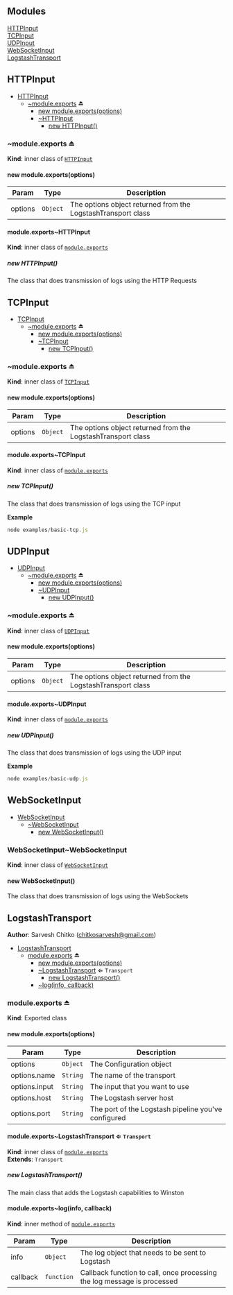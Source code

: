 ## Modules

<dl>
<dt><a href="#LogstashTransport..module_HTTPInput">HTTPInput</a></dt>
<dd></dd>
<dt><a href="#LogstashTransport..module_TCPInput">TCPInput</a></dt>
<dd></dd>
<dt><a href="#LogstashTransport..module_UDPInput">UDPInput</a></dt>
<dd></dd>
<dt><a href="#LogstashTransport..module_WebSocketInput">WebSocketInput</a></dt>
<dd></dd>
<dt><a href="#module_LogstashTransport">LogstashTransport</a></dt>
<dd></dd>
</dl>

<a name="LogstashTransport..module_HTTPInput"></a>

## HTTPInput

* [HTTPInput](#LogstashTransport..module_HTTPInput)
    * [~module.exports](#exp_LogstashTransport..module_HTTPInput--module.exports) ⏏
        * [new module.exports(options)](#new_LogstashTransport..module_HTTPInput--module.exports_new)
        * [~HTTPInput](#LogstashTransport..module_HTTPInput--module.exports..HTTPInput)
            * [new HTTPInput()](#new_LogstashTransport..module_HTTPInput--module.exports..HTTPInput_new)

<a name="exp_LogstashTransport..module_HTTPInput--module.exports"></a>

### ~module.exports ⏏
**Kind**: inner class of [<code>HTTPInput</code>](#LogstashTransport..module_HTTPInput)  
<a name="new_LogstashTransport..module_HTTPInput--module.exports_new"></a>

#### new module.exports(options)

| Param | Type | Description |
| --- | --- | --- |
| options | <code>Object</code> | The options object returned from the LogstashTransport class |

<a name="LogstashTransport..module_HTTPInput--module.exports..HTTPInput"></a>

#### module.exports~HTTPInput
**Kind**: inner class of [<code>module.exports</code>](#exp_LogstashTransport..module_HTTPInput--module.exports)  
<a name="new_LogstashTransport..module_HTTPInput--module.exports..HTTPInput_new"></a>

##### new HTTPInput()
The class that does transmission of logs using the HTTP Requests

<a name="LogstashTransport..module_TCPInput"></a>

## TCPInput

* [TCPInput](#LogstashTransport..module_TCPInput)
    * [~module.exports](#exp_LogstashTransport..module_TCPInput--module.exports) ⏏
        * [new module.exports(options)](#new_LogstashTransport..module_TCPInput--module.exports_new)
        * [~TCPInput](#LogstashTransport..module_TCPInput--module.exports..TCPInput)
            * [new TCPInput()](#new_LogstashTransport..module_TCPInput--module.exports..TCPInput_new)

<a name="exp_LogstashTransport..module_TCPInput--module.exports"></a>

### ~module.exports ⏏
**Kind**: inner class of [<code>TCPInput</code>](#LogstashTransport..module_TCPInput)  
<a name="new_LogstashTransport..module_TCPInput--module.exports_new"></a>

#### new module.exports(options)

| Param | Type | Description |
| --- | --- | --- |
| options | <code>Object</code> | The options object returned from the LogstashTransport class |

<a name="LogstashTransport..module_TCPInput--module.exports..TCPInput"></a>

#### module.exports~TCPInput
**Kind**: inner class of [<code>module.exports</code>](#exp_LogstashTransport..module_TCPInput--module.exports)  
<a name="new_LogstashTransport..module_TCPInput--module.exports..TCPInput_new"></a>

##### new TCPInput()
The class that does transmission of logs using the TCP input

**Example**  
```js
node examples/basic-tcp.js
```
<a name="LogstashTransport..module_UDPInput"></a>

## UDPInput

* [UDPInput](#LogstashTransport..module_UDPInput)
    * [~module.exports](#exp_LogstashTransport..module_UDPInput--module.exports) ⏏
        * [new module.exports(options)](#new_LogstashTransport..module_UDPInput--module.exports_new)
        * [~UDPInput](#LogstashTransport..module_UDPInput--module.exports..UDPInput)
            * [new UDPInput()](#new_LogstashTransport..module_UDPInput--module.exports..UDPInput_new)

<a name="exp_LogstashTransport..module_UDPInput--module.exports"></a>

### ~module.exports ⏏
**Kind**: inner class of [<code>UDPInput</code>](#LogstashTransport..module_UDPInput)  
<a name="new_LogstashTransport..module_UDPInput--module.exports_new"></a>

#### new module.exports(options)

| Param | Type | Description |
| --- | --- | --- |
| options | <code>Object</code> | The options object returned from the LogstashTransport class |

<a name="LogstashTransport..module_UDPInput--module.exports..UDPInput"></a>

#### module.exports~UDPInput
**Kind**: inner class of [<code>module.exports</code>](#exp_LogstashTransport..module_UDPInput--module.exports)  
<a name="new_LogstashTransport..module_UDPInput--module.exports..UDPInput_new"></a>

##### new UDPInput()
The class that does transmission of logs using the UDP input

**Example**  
```js
node examples/basic-udp.js
```
<a name="LogstashTransport..module_WebSocketInput"></a>

## WebSocketInput

* [WebSocketInput](#LogstashTransport..module_WebSocketInput)
    * [~WebSocketInput](#LogstashTransport..module_WebSocketInput..WebSocketInput)
        * [new WebSocketInput()](#new_LogstashTransport..module_WebSocketInput..WebSocketInput_new)

<a name="LogstashTransport..module_WebSocketInput..WebSocketInput"></a>

### WebSocketInput~WebSocketInput
**Kind**: inner class of [<code>WebSocketInput</code>](#LogstashTransport..module_WebSocketInput)  
<a name="new_LogstashTransport..module_WebSocketInput..WebSocketInput_new"></a>

#### new WebSocketInput()
The class that does transmission of logs using the WebSockets

<a name="module_LogstashTransport"></a>

## LogstashTransport
**Author**: Sarvesh Chitko (chitkosarvesh@gmail.com)  

* [LogstashTransport](#module_LogstashTransport)
    * [module.exports](#exp_module_LogstashTransport--module.exports) ⏏
        * [new module.exports(options)](#new_module_LogstashTransport--module.exports_new)
        * [~LogstashTransport](#module_LogstashTransport--module.exports..LogstashTransport) ⇐ <code>Transport</code>
            * [new LogstashTransport()](#new_module_LogstashTransport--module.exports..LogstashTransport_new)
        * [~log(info, callback)](#module_LogstashTransport--module.exports..log)

<a name="exp_module_LogstashTransport--module.exports"></a>

### module.exports ⏏
**Kind**: Exported class  
<a name="new_module_LogstashTransport--module.exports_new"></a>

#### new module.exports(options)

| Param | Type | Description |
| --- | --- | --- |
| options | <code>Object</code> | The Configuration object |
| options.name | <code>String</code> | The name of the transport |
| options.input | <code>String</code> | The input that you want to use |
| options.host | <code>String</code> | The Logstash server host |
| options.port | <code>String</code> | The port of the Logstash pipeline you've configured |

<a name="module_LogstashTransport--module.exports..LogstashTransport"></a>

#### module.exports~LogstashTransport ⇐ <code>Transport</code>
**Kind**: inner class of [<code>module.exports</code>](#exp_module_LogstashTransport--module.exports)  
**Extends**: <code>Transport</code>  
<a name="new_module_LogstashTransport--module.exports..LogstashTransport_new"></a>

##### new LogstashTransport()
The main class that adds the Logstash capabilities to Winston

<a name="module_LogstashTransport--module.exports..log"></a>

#### module.exports~log(info, callback)
**Kind**: inner method of [<code>module.exports</code>](#exp_module_LogstashTransport--module.exports)  

| Param | Type | Description |
| --- | --- | --- |
| info | <code>Object</code> | The log object that needs to be sent to Logstash |
| callback | <code>function</code> | Callback function to call, once processing the log message is processed |

